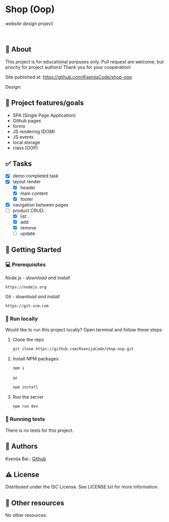 # Shop (Oop)

_website design project_

<br>

## 🌟 About

This project is for educational porpuses only. Pull request are welcome, but priority for project authors! Thank you for your cooperation!

Site published at: https://github.com/KsenijaCode/shop-oop

Design:

## 🎯 Project features/goals

- SPA (Single Page Application)
- Github pages
- forms
- JS rendering (DOM)
- JS events
- local storage
- class (OOP)

## ✅ Tasks

- [x] demo completed task
- [x] layout render
  - [x] header
  - [x] main content
  - [x] footer
- [x] navigation between pages
- [ ] product CRUD:
  - [x] list
  - [x] add
  - [x] remove
  - [ ] update

## 🧰 Getting Started

### 💻 Prerequisites

Node.js - _download and install_

```
https://nodejs.org
```

Git - _download and install_

```
https://git-scm.com
```

### 🏃 Run locally

Would like to run this project locally? Open terminal and follow these steps:

1. Clone the repo
   ```sh
   git clone https://github.com/KsenijaCode/shop-oop.git
   ```
2. Install NPM packages
   ```sh
   npm i
   ```
   or
   ```sh
   npm install
   ```
3. Run the server
   ```sh
   npm run dev
   ```

### 🧪 Running tests

There is no tests for this project.

## 🎅 Authors

Ksenija Bal.: [Github](https://github.com/KsenijaCode/)

## ⚠️ License

Distributed under the ISC License. See LICENSE.txt for more information.

## 🔗 Other resources

No other resources.
